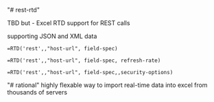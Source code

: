 "# rest-rtd" 

TBD but - Excel RTD support for REST calls

supporting JSON and XML data

`=RTD('rest',,"host-url", field-spec)`

`=RTD('rest',,"host-url", field-spec, refresh-rate)`

`=RTD('rest',,"host-url", field-spec,,security-options)`

"# rational" 
highly flexable way to import real-time data into excel from thousands of servers


